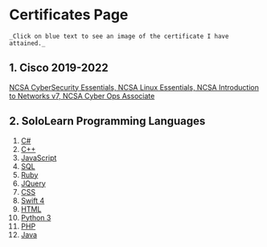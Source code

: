# Certificates Page
```
_Click on blue text to see an image of the certificate I have attained._
```
## 1. Cisco 2019-2022
[NCSA CyberSecurity Essentials, NCSA Linux Essentials, NCSA Introduction to Networks v7, NCSA Cyber Ops Associate](https://drive.google.com/file/d/1V-KDbIMa4VPUi82S_zwnE-4iS6KZkJ73/view?usp=sharing)

## 2. SoloLearn Programming Languages

1. [C#](https://drive.google.com/file/d/1SegJbo3gCIdNdZveKOlJaXT_8YyaSIYK/view?usp=sharing)<br />
2. [ C++](https://drive.google.com/file/d/1acbaoSQAYaTrARC8ZuUVVSjdDbAyMSwK/view?usp=sharing)<br />
3. [JavaScript](https://drive.google.com/file/d/1Si62IJD22XxuGRNCOQCqNxuTGKjFOyQD/view?usp=sharing)<br />
4. [SQL](https://drive.google.com/file/d/1Si62IJD22XxuGRNCOQCqNxuTGKjFOyQD/view?usp=sharing)<br />
5. [Ruby](https://drive.google.com/file/d/1JsywJmT9NSiSWFSHLGVr_kc9MoWPnEEH/view?usp=sharing)<br />
6. [JQuery](https://drive.google.com/file/d/1mO0ZztmYa2khZ_5Ssw-2kZq7A2Tvdsee/view?usp=sharing)<br />
7. [CSS](https://drive.google.com/file/d/1z42gJe1qC4Yjbv97G7khkGGeNdygTPW-/view?usp=sharing)<br />
8. [Swift 4](https://drive.google.com/file/d/1VYWWl3M6Xb_DIeMpw8TBsHIRbL1Ca7DC/view?usp=sharing)<br />
9. [HTML](https://drive.google.com/file/d/1uB_xU4p96CoDkI6xffsbOONc-ldSe6yD/view?usp=sharing)<br />
10. [Python 3](https://drive.google.com/file/d/1wwOnylIKwv9k8i1FQVRRU7oRO3p7e_o6/view?usp=sharing)<br />
11. [PHP](https://drive.google.com/file/d/1bBSYQ4IGyJyX7VkhWhidLABJqxjfsdJO/view?usp=sharing)<br />
12. [Java](https://drive.google.com/file/d/1MzKGvE3yJSYfH3CqHavYOR466MNQJ6br/view?usp=sharing)






